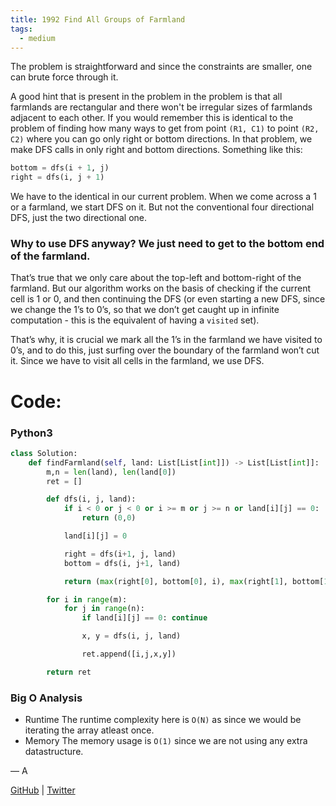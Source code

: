 ```yaml
---
title: 1992 Find All Groups of Farmland
tags:
  - medium
---
```


The problem is straightforward and since the constraints are smaller, one can brute force through it.

A good hint that is present in the problem in the problem is that all farmlands are rectangular and there won't be irregular sizes of farmlands adjacent to each other. If you would remember this is identical to the problem of finding how many ways to get from point `(R1, C1)` to point `(R2, C2)` where you can go only right or bottom directions. In that problem, we make DFS calls in only right and bottom directions. Something like this:

```python
bottom = dfs(i + 1, j)
right = dfs(i, j + 1)
```

We have to the identical in our current problem. When we come across a 1 or a farmland, we start DFS on it. But not the conventional four directional DFS, just the two directional one.

### Why to use DFS anyway? We just need to get to the bottom end of the farmland.

That’s true that we only care about the top-left and bottom-right of the farmland. But our algorithm works on the basis of checking if the current cell is 1 or 0, and then continuing the DFS (or even starting a new DFS, since we change the 1’s to 0’s, so that we don’t get caught up in infinite computation - this is the equivalent of having a `visited` set).

That’s why, it is crucial we mark all the 1’s in the farmland we have visited to 0’s, and to do this, just surfing over the boundary of the farmland won’t cut it. Since we have to visit all cells in the farmland, we use DFS.

# Code:

### Python3

```python
class Solution:
    def findFarmland(self, land: List[List[int]]) -> List[List[int]]:
        m,n = len(land), len(land[0])
        ret = []

        def dfs(i, j, land):
            if i < 0 or j < 0 or i >= m or j >= n or land[i][j] == 0:
                return (0,0)

            land[i][j] = 0

            right = dfs(i+1, j, land)
            bottom = dfs(i, j+1, land)

            return (max(right[0], bottom[0], i), max(right[1], bottom[1], j))

        for i in range(m):
            for j in range(n):
                if land[i][j] == 0: continue

                x, y = dfs(i, j, land)

                ret.append([i,j,x,y])

        return ret


```

### Big O Analysis

- Runtime
  The runtime complexity here is `O(N)` as since we would be iterating the array atleast once.
- Memory
  The memory usage is `O(1)` since we are not using any extra datastructure.

— A

[GitHub](https://github.com/athkdev) | [Twitter](https://twitter.com/athkdev)
